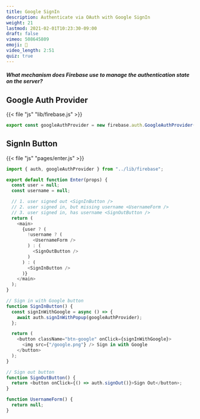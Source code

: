 ```yaml
---
title: Google SignIn
description: Authenticate via OAuth with Google SignIn
weight: 21
lastmod: 2021-02-01T10:23:30-09:00
draft: false
vimeo: 508645809
emoji: 👤
video_length: 2:51
quiz: true
---
```


<quiz-modal options="Cookies:JWT:gRPC:Java" answer="JWT" prize="9">
  <h5>What mechanism does Firebase use to manage the authentication state on the server?</h5>
</quiz-modal>

## Google Auth Provider

{{< file "js" "lib/firebase.js" >}}

```javascript
export const googleAuthProvider = new firebase.auth.GoogleAuthProvider();
```

## SignIn Button

{{< file "js" "pages/enter.js" >}}

```javascript
import { auth, googleAuthProvider } from "../lib/firebase";

export default function Enter(props) {
  const user = null;
  const username = null;

  // 1. user signed out <SignInButton />
  // 2. user signed in, but missing username <UsernameForm />
  // 3. user signed in, has username <SignOutButton />
  return (
    <main>
      {user ? (
        !username ? (
          <UsernameForm />
        ) : (
          <SignOutButton />
        )
      ) : (
        <SignInButton />
      )}
    </main>
  );
}

// Sign in with Google button
function SignInButton() {
  const signInWithGoogle = async () => {
    await auth.signInWithPopup(googleAuthProvider);
  };

  return (
    <button className="btn-google" onClick={signInWithGoogle}>
      <img src={"/google.png"} /> Sign in with Google
    </button>
  );
}

// Sign out button
function SignOutButton() {
  return <button onClick={() => auth.signOut()}>Sign Out</button>;
}

function UsernameForm() {
  return null;
}
```
